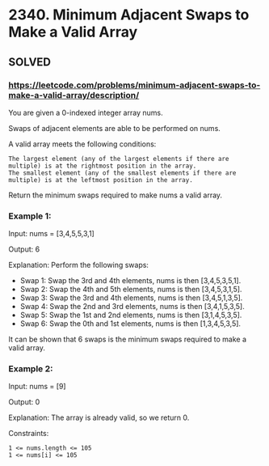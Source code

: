 # 2340. Minimum Adjacent Swaps to Make a Valid Array

## SOLVED
### https://leetcode.com/problems/minimum-adjacent-swaps-to-make-a-valid-array/description/

You are given a 0-indexed integer array nums.

Swaps of adjacent elements are able to be performed on nums.

A valid array meets the following conditions:

    The largest element (any of the largest elements if there are multiple) is at the rightmost position in the array.
    The smallest element (any of the smallest elements if there are multiple) is at the leftmost position in the array.

Return the minimum swaps required to make nums a valid array.



### Example 1:

Input: nums = [3,4,5,5,3,1]

Output: 6

Explanation: Perform the following swaps:
 
- Swap 1: Swap the 3rd and 4th elements, nums is then [3,4,5,3,5,1].
- Swap 2: Swap the 4th and 5th elements, nums is then [3,4,5,3,1,5].
- Swap 3: Swap the 3rd and 4th elements, nums is then [3,4,5,1,3,5].
- Swap 4: Swap the 2nd and 3rd elements, nums is then [3,4,1,5,3,5].
- Swap 5: Swap the 1st and 2nd elements, nums is then [3,1,4,5,3,5].
- Swap 6: Swap the 0th and 1st elements, nums is then [1,3,4,5,3,5].

It can be shown that 6 swaps is the minimum swaps required to make a valid array.

### Example 2:

Input: nums = [9]

Output: 0

Explanation: The array is already valid, so we return 0.



Constraints:

    1 <= nums.length <= 105
    1 <= nums[i] <= 105


